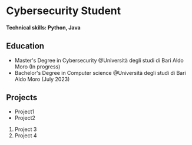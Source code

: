 # Cybersecurity Student

#### Technical skills: Python, Java

## Education
- Master's Degree in Cybersecurity @Università degli studi di Bari Aldo Moro (In progress)
- Bachelor's Degree in Computer science @Università degli studi di Bari Aldo Moro (July 2023)

## Projects
- Project1
- Project2
1. Project 3
2. Project 4

